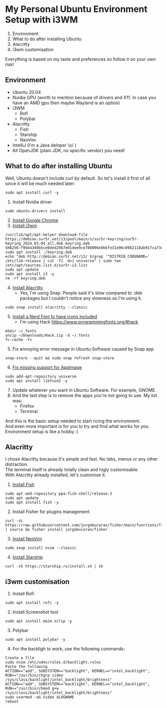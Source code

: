 # My Personal Ubuntu Environment Setup with i3WM
1. Environment
2. What to do after installing Ubuntu
3. Alacritty
4. i3wm customisation

Everything is based on my taste and preferences so follow it on your own risk!  

## Environment
- Ubuntu 20.04
- Nvidia GPU (worth to mention because of drivers and X11. In case you have an AMD gpu then maybe Wayland is an option)
- i3WM
    - Rofi
    - Polybar
- Alacritty
    - Fish
    - Starship
    - NeoVim
- IntelliJ (I'm a Java deloper \o/ )
- All OpenJDK (plain JDK, no specific vendor) you need! 

## What to do after installing Ubuntu
Well, Ubuntu doesn't include curl by default. So let's install it first of all since it will be much needed later:
```shell
sudo apt install curl -y
```  

1. Install Nvidia driver
```shell
sudo ubuntu-drivers install
```  
2. [Install Google Chrome](https://www.google.fr/intl/en_us/chrome/)
3. [Install i3wm](https://i3wm.org/docs/repositories.html)
```shell
/usr/lib/apt/apt-helper download-file https://debian.sur5r.net/i3/pool/main/s/sur5r-keyring/sur5r-keyring_2024.03.04_all.deb keyring.deb SHA256:f9bb4340b5ce0ded29b7e014ee9ce788006e9bbfe31e96c09b2118ab91fca734
sudo apt install ./keyring.deb
echo "deb http://debian.sur5r.net/i3/ $(grep '^DISTRIB_CODENAME=' /etc/lsb-release | cut -f2 -d=) universe" | sudo tee /etc/apt/sources.list.d/sur5r-i3.list
sudo apt update
sudo apt install i3 -y
rm -rf keyring.deb
```  
4. [Install Alacritty](https://snapcraft.io/alacritty)
    - Yes, I'm using Snap. People said it's slow compared to .deb packages but I couldn't notice any slowness so I'm using it.
```shell
sudo snap install alacritty --classic
```  
5. [Install a Nerd Font to have icons included](https://www.nerdfonts.com/font-downloads)
    - I'm using Hack https://www.programmingfonts.org/#hack
```shell
mkdir ~/.fonts
unzip ~/Downloads/Hack.zip -d ~/.fonts
fc-cache -fv
```  
5. Fix annoying error message in Ubuntu Software caused by Snap app
```shell
snap-store --quit && sudo snap refresh snap-store
```  
6. [Fix missing support for AppImage](https://github.com/AppImage/AppImageKit/wiki/FUSE)
```shell
sudo add-apt-repository universe
sudo apt install libfuse2 -y
```  
7. Update whatever you want in Ubuntu Software. For example, GNOME.
8. And the last step is to remove the apps you're not going to use. My list was:
    - Firefox
    - Terminal


And this is the basic setup needed to start ricing the environment.  
And even more important is for you to try and find what works for you.  
Environment setup is like a hobby :)

## Alacritty
I chose Alacritty because it's simple and fast. No tabs, menus or any other distraction.  
The terminal itself is already totally clean and higly customisable.  
With Alacritty already installed, let's customise it.

1. [Install Fish](https://fishshell.com/)
```shell
sudo apt-add-repository ppa:fish-shell/release-3
sudo apt update
sudo apt install fish -y
```  
2. Install Fisher for plugins management
```shell
curl -sL https://raw.githubusercontent.com/jorgebucaran/fisher/main/functions/fisher.fish | source && fisher install jorgebucaran/fisher
```  
3. [Install NeoVim](https://snapcraft.io/nvim)
```shell
sudo snap install nvim --classic
```  
4. [Install Starship](https://starship.rs/guide/#%F0%9F%9A%80-installation)
```shell
curl -sS https://starship.rs/install.sh | sh
```  

## i3wm customisation
1. Install Rofi
```shell
sudo apt install rofi -y
```  
2. Install Screenshot tool
```shell
sudo apt install maim xclip -y
```  
3. Polybar
```shell
sudo apt install polybar -y
```  
4. For the backligh to work, use the following commands:
```shell
Create a file
sudo nvim /etc/udev/rules.d/backlight.rules
Paste the following
ACTION=="add", SUBSYSTEM=="backlight", KERNEL=="intel_backlight", RUN+="/usr/bin/chgrp video /sys/class/backlight/intel_backlight/brightness"
ACTION=="add", SUBSYSTEM=="backlight", KERNEL=="intel_backlight", RUN+="/usr/bin/chmod g+w /sys/class/backlight/intel_backlight/brightness"
sudo usermod -aG video $LOGNAME
reboot
```
